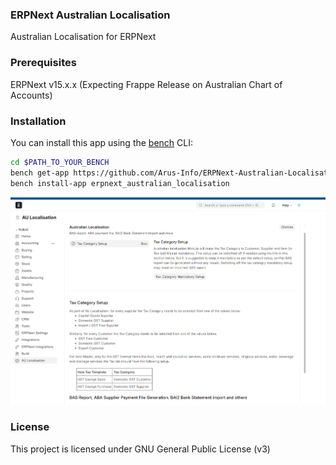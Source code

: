 ### ERPNext Australian Localisation

Australian Localisation for ERPNext

### Prerequisites
ERPNext v15.x.x (Expecting Frappe Release on Australian Chart of Accounts)

### Installation

You can install this app using the [bench](https://github.com/frappe/bench) CLI:

```bash
cd $PATH_TO_YOUR_BENCH
bench get-app https://github.com/Arus-Info/ERPNext-Australian-Localisation.git --branch main
bench install-app erpnext_australian_localisation
```

![AU Localisation Worspace](image.png)

### License

This project is licensed under GNU General Public License (v3)